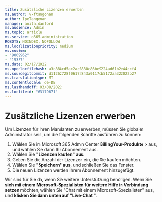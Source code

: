 ```yaml
---
title: Zusätzliche Lizenzen erwerben
ms.author: v-ftangonan
author: IpeTangonan
manager: anita.danford
ms.audience: Admin
ms.topic: article
ms.service: o365-administration
ROBOTS: NOINDEX, NOFOLLOW
ms.localizationpriority: medium
ms.custom:
- "9009962"
- "15337"
ms.date: 02/17/2022
ms.openlocfilehash: a3c888cd5ac2ac0880c86be9224ad61b2e44ccf4
ms.sourcegitcommit: d11262728f0617a843a0117cb5172aa322022b27
ms.translationtype: MT
ms.contentlocale: de-DE
ms.lasthandoff: 03/08/2022
ms.locfileid: "63179671"
---
```

# <a name="purchase-additional-licenses"></a>Zusätzliche Lizenzen erwerben

Um Lizenzen für Ihren Mandanten zu erwerben, müssen Sie globaler Administrator sein, um die folgenden Schritte ausführen zu können:

1. Wählen Sie im Microsoft 365 Admin Center **BillingYour-Produkte** >  aus, und wählen Sie dann Ihr Abonnement aus.
2. Wählen Sie **"Lizenzen kaufen" aus**.
3. Geben Sie die Anzahl der Lizenzen ein, die Sie kaufen möchten.
4. Wählen Sie **"Speichern" aus**, und schließen Sie das Fenster.
5. Die neuen Lizenzen werden Ihrem Abonnement hinzugefügt.

Wir sind für Sie da, wenn Sie weitere Unterstützung benötigen. Wenn Sie **sich mit einem Microsoft-Spezialisten für weitere Hilfe in Verbindung setzen** möchten, wählen Sie "Chat mit einem Microsoft-Spezialisten" aus, und **klicken Sie dann unten auf "Live-Chat** ".
